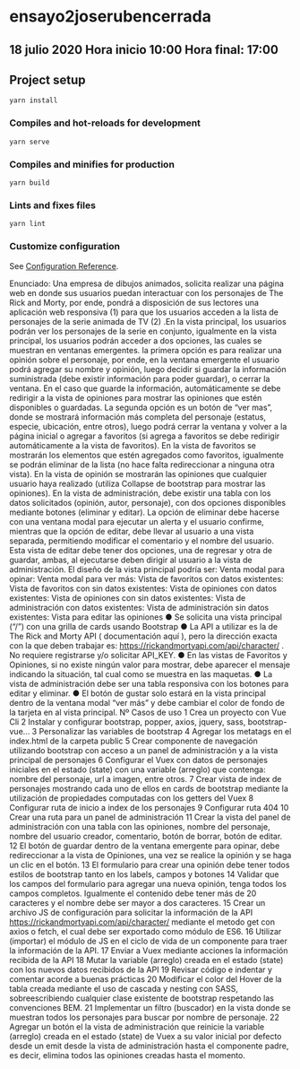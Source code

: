 # ensayo2joserubencerrada
## 18 julio 2020  Hora inicio 10:00 Hora final: 17:00

## Project setup
```
yarn install
```

### Compiles and hot-reloads for development
```
yarn serve
```

### Compiles and minifies for production
```
yarn build
```

### Lints and fixes files
```
yarn lint
```

### Customize configuration
See [Configuration Reference](https://cli.vuejs.org/config/).


Enunciado:
Una empresa de dibujos animados, solicita realizar una página web en donde
sus usuarios puedan interactuar con los personajes de The Rick and Morty, por
ende, pondrá a disposición de sus lectores una aplicación web responsiva (1) para
que los usuarios acceden a la lista de personajes de la serie animada de TV (2) .En
la vista principal, los usuarios podrán ver los personajes de la serie en conjunto,
igualmente en la vista principal, los usuarios podrán acceder a dos opciones, las
cuales se muestran en ventanas emergentes. la primera opción es para realizar
una opinión sobre el personaje, por ende, en la ventana emergente el usuario
podrá agregar su nombre y opinión, luego decidir si guardar la información
suministrada (debe existir información para poder guardar), o cerrar la ventana.
En el caso que guarde la información, automáticamente se debe redirigir a la
vista de opiniones para mostrar las opiniones que estén disponibles o
guardadas. La segunda opción es un botón de “ver mas”, donde se mostrará
información más completa del personaje (estatus, especie, ubicación, entre
otros), luego podrá cerrar la ventana y volver a la página inicial o agregar a
favoritos (si agrega a favoritos se debe redirigir automáticamente a la vista de
favoritos). En la vista de favoritos se mostrarán los elementos que estén
agregados como favoritos, igualmente se podrán eliminar de la lista (no hace
falta redireccionar a ninguna otra vista). En la vista de opinión se mostrarán las
opiniones que cualquier usuario haya realizado (utiliza Collapse de bootstrap
para mostrar las opiniones). En la vista de administración, debe existir una tabla
con los datos solicitados (opinión, autor, personaje), con dos opciones
disponibles mediante botones (eliminar y editar). La opción de eliminar debe
hacerse con una ventana modal para ejecutar un alerta y el usuario confirme,
mientras que la opción de editar, debe llevar al usuario a una vista separada,
permitiendo modificar el comentario y el nombre del usuario. Esta vista de editar
debe tener dos opciones, una de regresar y otra de guardar, ambas, al
ejecutarse deben dirigir al usuario a la vista de administración.
El diseño de la vista principal podría ser:
Venta modal para opinar:
Venta modal para ver más:
Vista de favoritos con datos existentes:
Vista de favoritos con sin datos existentes:
Vista de opiniones con datos existentes:
Vista de opiniones con sin datos existentes:
Vista de administración con datos existentes:
Vista de administración sin datos existentes:
Vista para editar las opiniones
● Se solicita una vista principal (“/”) con una grilla de cards usando Bootstrap
● La API a utilizar es la de The Rick and Morty API ( documentación aquí ),
pero la dirección exacta con la que deben trabajar es:
https://rickandmortyapi.com/api/character/ . No requiere registrarse y/o
solicitar API_KEY.
● En las vistas de Favoritos y Opiniones, si no existe ningún valor para
mostrar, debe aparecer el mensaje indicando la situación, tal cual como se
muestra en las maquetas.
● La vista de administración debe ser una tabla responsiva con los botones
para editar y eliminar.
● El botón de gustar solo estará en la vista principal dentro de la ventana
modal “ver más” y debe cambiar el color de fondo de la tarjeta en al vista
principal.
Nº Casos de uso
1 Crea un proyecto con Vue Cli
2 Instalar y configurar bootstrap, popper, axios, jquery, sass, bootstrap-vue...
3 Personalizar las variables de bootstrap
4 Agregar los metatags en el index.html de la carpeta public
5
Crear componente de navegación utilizando bootstrap con acceso a un panel de
administración y a la vista principal de personajes
6
Configurar el Vuex con datos de personajes iniciales en el estado (state) con una
variable (arreglo) que contenga: nombre del personaje, url a imagen, entre otros.
7
Crear vista de index de personajes mostrando cada uno de ellos en cards de bootstrap
mediante la utilización de propiedades computadas con los getters del Vuex
8 Configurar ruta de inicio a index de los personajes
9 Configurar ruta 404
10 Crear una ruta para un panel de administración
11
Crear la vista del panel de administración con una tabla con las opiniones, nombre del
personaje, nombre del usuario creador, comentario, botón de borrar, botón de editar.
12
El botón de guardar dentro de la ventana emergente para opinar, debe redireccionar a
la vista de Opiniones, una vez se realice la opinión y se haga un clic en el botón.
13
El formulario para crear una opinión debe tener todos estilos de bootstrap tanto en los
labels, campos y botones
14
Validar que los campos del formulario para agregar una nueva opinión, tenga todos los
campos completos. Igualmente el contenido debe tener más de 20 caracteres y el
nombre debe ser mayor a dos caracteres.
15
Crear un archivo JS de configuración para solicitar la información de la API
https://rickandmortyapi.com/api/character/ mediante el metodo get con axios o fetch, el
cual debe ser exportado como módulo de ES6.
16 Utilizar (importar) el módulo de JS en el ciclo de vida de un componente para traer la
información de la API.
17 Enviar a Vuex mediante acciones la información recibida de la API
18
Mutar la variable (arreglo) creada en el estado (state) con los nuevos datos recibidos
de la API
19 Revisar código e indentar y comentar acorde a buenas prácticas
20
Modificar el color del Hover de la tabla creada mediante el uso de cascada y nesting
con SASS, sobreescribiendo cualquier clase existente de bootstrap respetando las
convenciones BEM.
21
Implementar un filtro (buscador) en la vista donde se muestran todos los personajes
para buscar por nombre de personaje.
22
Agregar un botón el la vista de administración que reinicie la variable (arreglo) creada
en el estado (state) de Vuex a su valor inicial por defecto desde un emit desde la vista
de administración hasta el componente padre, es decir, elimina todos las opiniones
creadas hasta el momento.